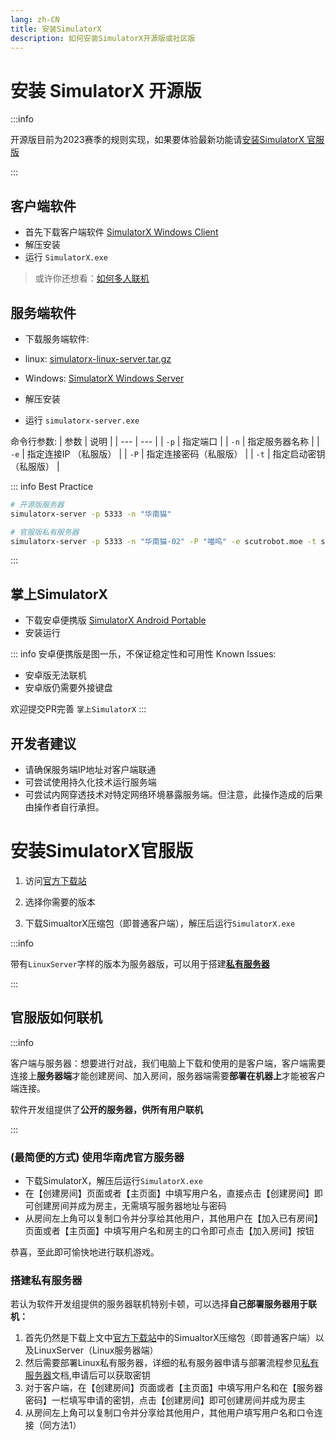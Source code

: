 ```yaml
---
lang: zh-CN
title: 安装SimulatorX
description: 如何安装SimulatorX开源版或社区版
---
```

# 安装 SimulatorX 开源版

:::info

开源版目前为2023赛季的规则实现，如果要体验最新功能请[安装SimulatorX 官服版](#安装SimulatorX官服版)

:::

## 客户端软件

- 首先下载客户端软件 [SimulatorX Windows Client](https://github.com/scutrobotlab/SimulatorX/releases/download/1.2.3.1-release/SimulatorX-Windows-Client-1.2.3.1-Release.zip)
- 解压安装
- 运行 `SimulatorX.exe` 

> 或许你还想看：[如何多人联机](game.md#联机方式)

## 服务端软件
- 下载服务端软件:
- linux: [simulatorx-linux-server.tar.gz](https://github.com/scutrobotlab/SimulatorX/releases/download/1.2.3.1-release/simulatorx-linux-server-1.2.3.1-release.tar.gz)
- Windows: [SimulatorX Windows Server](https://github.com/scutrobotlab/SimulatorX/releases/download/1.2.3.1-release/SimulatorX-Windows-Server-1.2.3.1-Release.zip)

- 解压安装
- 运行 `simulatorx-server.exe`

命令行参数:
| 参数 | 说明 |
| --- | --- |
| `-p` | 指定端口 |
| `-n` | 指定服务器名称 |
| `-e` | 指定连接IP （私服版） |
| `-P` | 指定连接密码（私服版） |
| `-t` | 指定启动密钥（私服版） |

::: info Best Practice
```bash
# 开源版服务器
simulatorx-server -p 5333 -n "华南猫"

# 官服版私有服务器
simulatorx-server -p 5333 -n "华南猫-02" -P "喵呜" -e scutrobot.moe -t simulatorx-s-12345678
```
:::

## 掌上SimulatorX
- 下载安卓便携版 [SimulatorX Android Portable](https://github.com/scutrobotlab/SimulatorX/releases/download/1.2.3.1-release/SimulatorX-1.2.3.1-Release.apk)
- 安装运行

::: info 安卓便携版是图一乐，不保证稳定性和可用性
Known Issues: 

- 安卓版无法联机
- 安卓版仍需要外接键盘

欢迎提交PR完善 `掌上SimulatorX`
:::

## 开发者建议

- 请确保服务端IP地址对客户端联通
- 可尝试使用持久化技术运行服务端
- 可尝试内网穿透技术对特定网络环境暴露服务端。但注意，此操作造成的后果由操作者自行承担。

# 安装SimulatorX官服版

1. 访问[官方下载站](#https://dl.sim.scutbot.cn/)

2. 选择你需要的版本

3. 下载SimualtorX压缩包（即普通客户端），解压后运行`SimulatorX.exe`

:::info

带有`LinuxServer`字样的版本为服务器版，可以用于搭建[**私有服务器**](#搭建私有服务器)

:::

## 官服版如何联机

:::info

客户端与服务器：想要进行对战，我们电脑上下载和使用的是客户端，客户端需要连接上**服务器端**才能创建房间、加入房间，服务器端需要**部署在机器上**才能被客户端连接。

软件开发组提供了**公开的服务器，供所有用户联机**

:::

### (最简便的方式) 使用华南虎官方服务器

- 下载SimulatorX，解压后运行`SimulatorX.exe`
- 在【创建房间】页面或者【主页面】中填写用户名，直接点击【创建房间】即可创建房间并成为房主，无需填写服务器地址与密码
- 从房间左上角可以复制口令并分享给其他用户，其他用户在【加入已有房间】页面或者【主页面】中填写用户名和房主的口令即可点击【加入房间】按钮

恭喜，至此即可愉快地进行联机游戏。

### 搭建私有服务器

若认为软件开发组提供的服务器联机特别卡顿，可以选择**自己部署服务器用于联机：**

1. 首先仍然是下载上文中[官方下载站](#https://dl.sim.scutbot.cn/)中的SimualtorX压缩包（即普通客户端）以及LinuxServer（Linux服务器端）
2. 然后需要部署Linux私有服务器，详细的私有服务器申请与部署流程参见[私有服务器](https://scutrobotlab.feishu.cn/wiki/wikcnAK9qq0uYZyLWi8xnJi6Q6b?from=from_copylink)文档,申请后可以获取密钥
3. 对于客户端，在【创建房间】页面或者【主页面】中填写用户名和在【服务器密码】一栏填写申请的密钥，点击【创建房间】即可创建房间并成为房主
4. 从房间左上角可以复制口令并分享给其他用户，其他用户填写用户名和口令连接（同方法1）

